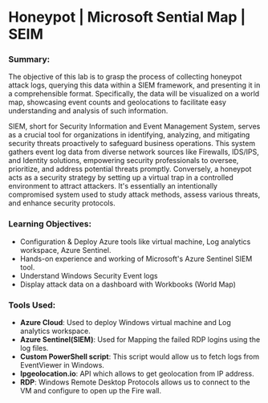 # Honeypot | Microsoft Sential Map | SEIM

### Summary:

The objective of this lab is to grasp the process of collecting honeypot attack logs, querying this data within a SIEM framework, and presenting it in a comprehensible format. Specifically, the data will be visualized on a world map, showcasing event counts and geolocations to facilitate easy understanding and analysis of such information.

SIEM, short for Security Information and Event Management System, serves as a crucial tool for organizations in identifying, analyzing, and mitigating security threats proactively to safeguard business operations. This system gathers event log data from diverse network sources like Firewalls, IDS/IPS, and Identity solutions, empowering security professionals to oversee, prioritize, and address potential threats promptly. Conversely, a honeypot acts as a security strategy by setting up a virtual trap in a controlled environment to attract attackers. It's essentially an intentionally compromised system used to study attack methods, assess various threats, and enhance security protocols.

### Learning Objectives:

* Configuration & Deploy Azure tools like virtual machine, Log analytics workspace, Azure Sentinel.
* Hands-on experience and working of Microsoft's Azure Sentinel SIEM tool.
* Understand Windows Security Event logs
* Display attack data on a dashboard with Workbooks (World Map)

### Tools Used:

* **Azure Cloud**: Used to deploy Windows virtual machine and Log analytics workspace.
* **Azure Sentinel(SIEM)**: Used for Mapping the failed RDP logins using the log files.
* **Custom PowerShell script**: This script would allow us to fetch logs from EventViewer in Windows.
* **Ipgeolocation.io**: API which allows to get geolocation from IP address.
* **RDP**: Windows Remote Desktop Protocols allows us to connect to the VM and configure to open up the Fire wall.

